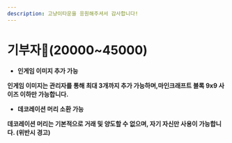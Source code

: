 ```yaml
---
description: 고냥이타운을 응원해주셔서 감사합니다!
---
```


# 기부자💸(20000\~45000)

* **인게임 이미지 추가 가능**&#x20;

**인게임 이미지는 관리자를 통해 최대 3개까지 추가 가능하며,마인크래프트 블록 9x9 사이즈 이하만 가능합니다.**&#x20;

* **데코레이션 머리 소환 가능**&#x20;

**데코레이션 머리는 기본적으로 거래 및 양도할 수 없으며, 자기 자신만 사용이 가능합니다.  (위반시 경고)**
